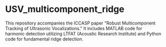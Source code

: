 # USV_multicomponent_ridge
This repository accompanies the ICCASP paper "Robust Multicomponent Tracking of Ultrasonic Vocalizations." It includes MATLAB code for harmonic detection utilizing LTFAT (Acoustic Research Institute) and Python code for fundamental ridge detection.
